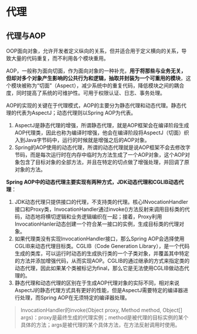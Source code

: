 # 代理


## 代理与AOP

OOP面向对象，允许开发者定义纵向的关系，但并适合用于定义横向的关系，导致大量的代码重复，而不利用各个模块重用。

AOP，一般称为面向切面，作为面向对象的一种补充，**用于将那些与业务无关，但却对多个对象产生影响的公共行为和逻辑，抽取并封装为一个可重用的模块**，这个模块被称为“切面”（Aspect），减少系统中的重复代码，降低模块之间的耦合度，同时提高了系统的可维护性。可用于权限认证、日志、事务处理。

AOP的实现的关键在于代理模式，AOP的主要分为静态代理和动态代理。静态代理的代表为AspectJ；动态代理则以Spring AOP为代表。

1. AspectJ是静态代理的增强，所谓静态代理，就是AOP框架会在编译阶段生成AOP代理类，因此也称为编译时增强，他会在编译阶段将AspectJ（切面）织入到Java字节码中，运行的时候就是增强之后的AOP对象。
2. Spring的AOP使用的动态代理，所谓的动态代理就是说AOP框架不会去修改字节码，而是每次运行时在内存中临时为方法生成了一个AOP对象，这个AOP对象包含了目标对象的全部方法，并且在特定的切点做了增强处理，并回调了原对象的方法。

**Spring AOP中的动态代理主要实现有两种方式，JDK动态代理和CGLIB动态代理**：

1. JDK动态代理只提供接口的代理，不支持类的代理。核心INvocationHandler接口和Proxy类，InvocationHandler通过invoke()方法反射来调用目标类的代码，动态地将横切逻辑和业务逻辑编织在一起；接着，Proxy利用InvocationHanler动态创建一个符合某一接口的实例，生成目标类的代理对象。
2. 如果代理类没有实现InvocationHandler接口，那么Spring AOP会选择使用CGLIB来动态代理目标类。CGLIB（Code Generation Library），是一个代码生成的类库，可以运行时动态的生成执行类的一个子类对象，并覆盖其中特定的方法并添加增强代码，从而实现AOP。CGLIB的通过继承的方式来指定类的动态代理，因此如果某个类被标记为final，那么它是无法使用CGLIB做动态代理的。
3. 静态代理和动态代理的区别在于生成AOP代理对象的实际不同，相对来说AspectJ的静态代理方式具有更好的性能，但是AspectJ需要特定的编译器进行处理，而Spring AOP在无须特定的编译器处理。

>InvocationHandler的invoke(Object proxy, Method method, Object[] args)：proxy是最终生成的代理实例；method是被代理的目标实例的某个具体的方法；args是被代理的某个具体方法，在方法反射调用时使用。